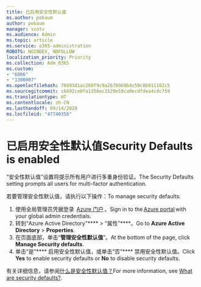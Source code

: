 ```yaml
---
title: 已启用安全性默认值
ms.author: pebaum
author: pebaum
manager: scotv
ms.audience: Admin
ms.topic: article
ms.service: o365-administration
ROBOTS: NOINDEX, NOFOLLOW
localization_priority: Priority
ms.collection: Adm_O365
ms.custom:
- "6006"
- "1300007"
ms.openlocfilehash: 78893d1ac260f9c9a2670969b4c50c8b911102c5
ms.sourcegitcommit: c6692ce0fa1358ec3529e59ca0ecdfdea4cdc759
ms.translationtype: HT
ms.contentlocale: zh-CN
ms.lasthandoff: 09/14/2020
ms.locfileid: "47740356"
---
```

# <a name="security-defaults-is-enabled"></a><span data-ttu-id="a2315-102">已启用安全性默认值</span><span class="sxs-lookup"><span data-stu-id="a2315-102">Security Defaults is enabled</span></span>

<span data-ttu-id="a2315-103">“安全性默认值”设置将提示所有用户进行多重身份验证。</span><span class="sxs-lookup"><span data-stu-id="a2315-103">The Security Defaults setting prompts all users for multi-factor authentication.</span></span>

<span data-ttu-id="a2315-104">若要管理安全性默认值，请执行以下操作：</span><span class="sxs-lookup"><span data-stu-id="a2315-104">To manage security defaults:</span></span>

1. <span data-ttu-id="a2315-105">使用全局管理员凭据登录  [Azure 门户](https://ms.portal.azure.com/) 。</span><span class="sxs-lookup"><span data-stu-id="a2315-105">Sign in to the [Azure portal](https://ms.portal.azure.com/) with your global admin credentials.</span></span>
2. <span data-ttu-id="a2315-106">转到“Azure Active Directory”\*\*\*\* > “属性”\*\*\*\*。</span><span class="sxs-lookup"><span data-stu-id="a2315-106">Go to **Azure Active Directory** > **Properties**.</span></span>
3. <span data-ttu-id="a2315-107">在页面底部，单击“**管理安全性默认值**”。</span><span class="sxs-lookup"><span data-stu-id="a2315-107">At the bottom of the page, click **Manage Security defaults**.</span></span>
4. <span data-ttu-id="a2315-108">单击“是”\*\*\*\* 启用安全性默认值，或单击“否”\*\*\*\* 禁用安全性默认值。</span><span class="sxs-lookup"><span data-stu-id="a2315-108">Click **Yes** to enable security defaults or **No** to disable security defaults.</span></span>

<span data-ttu-id="a2315-109">有关详细信息，请参阅[什么是安全性默认值？](https://docs.microsoft.com/azure/active-directory/fundamentals/concept-fundamentals-security-defaults)</span><span class="sxs-lookup"><span data-stu-id="a2315-109">For more information, see [What are security defaults?](https://docs.microsoft.com/azure/active-directory/fundamentals/concept-fundamentals-security-defaults).</span></span>